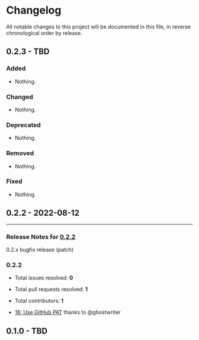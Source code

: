 # Changelog

All notable changes to this project will be documented in this file, in reverse chronological order by release.

## 0.2.3 - TBD

### Added

- Nothing.

### Changed

- Nothing.

### Deprecated

- Nothing.

### Removed

- Nothing.

### Fixed

- Nothing.

## 0.2.2 - 2022-08-12


-----

### Release Notes for [0.2.2](https://github.com/ghostwriter/composer-lock/milestone/10)

0.2.x bugfix release (patch)

### 0.2.2

- Total issues resolved: **0**
- Total pull requests resolved: **1**
- Total contributors: **1**

 - [16: Use GitHub PAT](https://github.com/ghostwriter/composer-lock/pull/16) thanks to @ghostwriter

## 0.1.0 - TBD
